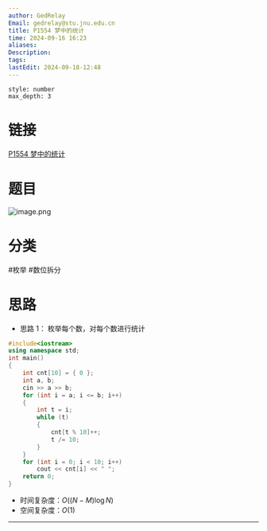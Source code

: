 ```yaml
---
author: GedRelay
Email: gedrelay@stu.jnu.edu.cn
title: P1554 梦中的统计
time: 2024-09-16 16:23
aliases: 
Description: 
tags: 
lastEdit: 2024-09-18-12:48
---
```


```toc
style: number
max_depth: 3
```

# 链接
[P1554 梦中的统计](https://www.luogu.com.cn/problem/P1554) 

# 题目
![image.png](https://ged-pic-bed.oss-cn-guangzhou.aliyuncs.com/img/202409161623840.png)


# 分类
#枚举 #数位拆分 

# 思路
- 思路 1：
枚举每个数，对每个数进行统计


```cpp
#include<iostream>
using namespace std;
int main()
{
	int cnt[10] = { 0 };
	int a, b;
	cin >> a >> b;
	for (int i = a; i <= b; i++)
	{
		int t = i;
		while (t)
		{
			cnt[t % 10]++;
			t /= 10;
		}
	}
	for (int i = 0; i < 10; i++)
		cout << cnt[i] << " ";
	return 0;
}
```


- 时间复杂度：${O\left( \left( N-M \right) \log N \right)  }$ 
- 空间复杂度：${O\left( 1 \right)  }$ 


---

